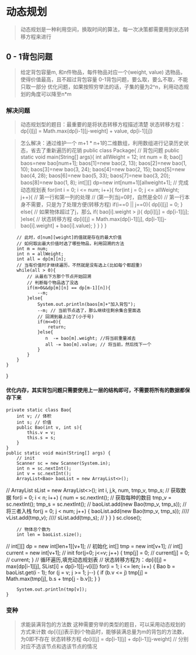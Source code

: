 # 动态规划
> 动态规划是一种利用空间，换取时间的算法，每一次决策都需要用到状态转移方程来进行
## 0 - 1背包问题
> 给定背包容量m, 和n件物品，每件物品对应一个(weight, value)
> 选物品，使得价值最高，且不超过背包容量
> 0-1背包问题，要么取，要么不取，不能只取一部分
> 优化问题，如果按照穷举法的话，子集的量为2^n，利用动态规划的角度可以降至n*m
### 解决问题
> 动态规划型的题目：最重要的是将状态转移方程描述清楚
> 状态转移方程：dp[i][j] = Math.max(dp[i-1][j-weight] + value, dp[i-1][j])

> 怎么解决：通过维护一个 m+1 * n+1的二维数组，利用数组进行记录历史状态，省去了重新遍历的花销
public class Package{
    // 背包问题
    public static void main(String[] args){
        int allWeight = 12;
        int num = 8;
        bao[] baos=new bao[num+1];
        baos[1]=new bao(2, 13);
        baos[2]=new bao(1, 10);
        baos[3]=new bao(3, 24);
        baos[4]=new bao(2, 15);
        baos[5]=new bao(4, 28);
        baos[6]=new bao(5, 33);
        baos[7]=new bao(3, 20);
        baos[8]=new bao(1, 8);
        int[][] dp=new int[num+1][allweight+1];
        // 完成动态规划表
        for(int i = 0; i <= num; i++){
            for(int j = 0; j <= allWeight; j++){
                // 第一行和第一列的处理
                // (第一列当j=0时，自然是全0)
                // 第一行本身不需要，只是为了处理方便(转移方程)
                if(i==0 || j==0){
                    dp[i][j] = 0;
                }
                else{
                    // 如果物体超过了j，那么
                    if( bao[i].weight > j){
                        dp[i][j] = dp[i-1][j];
                    }else{
                        // 状态转移方程
                        dp[i][j] = Math.max(dp[i-1][j], dp[i-1][j-bao[i].weight] + bao[i].value);
                    }
                }
            }
        }

        // 此时，d[num][weight]的值就是存在的最大价值
        // 如何取出最大价值时选了哪些物品，利用回溯的方法
        int m = num;
        int n = allWeight;
        int all = dp[m][n];
        // 当有价值时才继续遍历，不然就是没有选上(比如每个都超重)
        while(all > 0){
            // 从最右下方那个节点开始回溯
            // 判断每个物品选了没选
            if(m>0&&dp[m][n] == dp[m-1][n]){
                --m;
            }else{
                System.out.println(baos[m]+"加入背包");
                --m; // 当前节点选了，那么继续往剩余集合里面选
                // 回溯到最上边了(小于号)
                if(m<=0){
                    return;
                }else{
                   n  -= bao[m].weight; //将当前重量减去
                   all -= bao[m].value; // 将当前，然后找下一个
                } 
            }
        }
    }
}

#### 优化内存，其实背包问题只需要使用上一层的结构即可，不需要将所有的数据都保存下来
    private static class Bao{
        int v; // 体积
        int s; // 价值
        public Bao(int v, int s){
            this.v = v;
            this.s = s;
        }
    }
    public static void main(String[] args) {
        // init
        Scanner sc = new Scanner(System.in);
        int n = sc.nextInt();
        int v = sc.nextInt();
        ArrayList<Bao> baoList = new ArrayList<>();
//        ArrayList<Integer> sList = new ArrayList<>();
        int i, j,k, num, tmp_v, tmp_s;
        // 获取数据
        for(i = 0; i < n; i++) {
            num = sc.nextInt(); // 获取每种的数目
            tmp_v = sc.nextInt();
            tmp_s = sc.nextInt();
//            baoList.add(new Bao(tmp_v, tmp_s)); // 将三者入栈
            for(j = 0; j < num; j++) {
                baoList.add(new Bao(tmp_v, tmp_s));
////                vList.add(tmp_v);
////                sList.add(tmp_s);
//            }
            }
        }
        sc.close();

        // 物体总个数为
        int len = baoList.size();
//        int[][] dp = new int[len+1][v+1]; // 初始化
        int[] tmp = new int[v+1];
//        int[] current = new int[v+1];
        // init
        for(j=0; j<=v; j++) {
            tmp[j] = 0;
//            current[j] = 0;
//            current;
        }
        // 循环遍历,填充动态规划表
        // 状态转移方程为：dp[i][j] = max{dp[i-1][j], SList[i] + dp[i-1][j-v[i]]}
        for(i = 1; i <= len; i++) {
            Bao b = baoList.get(i - 1);
            for (j = v; j >= 1; j--) {
                if (b.v <= j)
                    tmp[j] = Math.max(tmp[j], b.s + tmp[j - b.v]);
            }
        }

        System.out.println(tmp[v]);
    }

### 变种
> 求能装满背包的方法数
> 这种需要穷举的类型的题目，可以采用动态规划的方式来计数
> dp[i][j]表示到i个物品时，能够装满总量为m的背包的方法数，为0即不存在
> 状态转移方程 dp[i][j] = dp[i-1][j] + dp[i-1][j-weight] // 分别对应不选该节点和选该节点的情况
